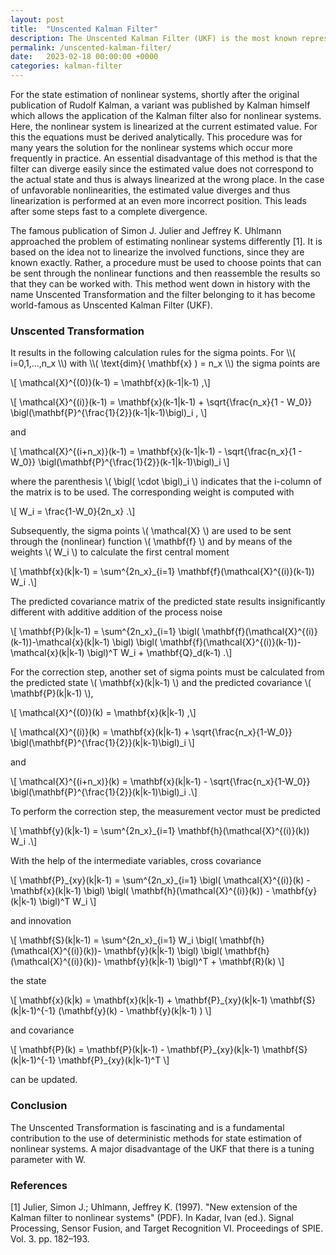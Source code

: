 ```yaml
---
layout: post
title:  "Unscented Kalman Filter"
description: The Unscented Kalman Filter (UKF) is the most known representative of the sigma-point methods.
permalink: /unscented-kalman-filter/
date:   2023-02-18 00:00:00 +0000
categories: kalman-filter
---
```


For the state estimation of nonlinear systems, shortly after the original publication of Rudolf Kalman, a variant was published by Kalman himself which allows the application of the Kalman filter also for nonlinear systems. 
Here, the nonlinear system is linearized at the current estimated value. 
For this the equations must be derived analytically. 
This procedure was for many years the solution for the nonlinear systems which occur more frequently in practice. 
An essential disadvantage of this method is that the filter can diverge easily since the estimated value does not correspond to the actual state and thus is always linearized at the wrong place. 
In the case of unfavorable nonlinearities, the estimated value diverges and thus linearization is performed at an even more incorrect position. 
This leads after some steps fast to a complete divergence. 

The famous publication of Simon J. Julier and Jeffrey K. Uhlmann approached the problem of estimating nonlinear systems differently [1]. 
It is based on the idea not to linearize the involved functions, since they are known exactly. 
Rather, a procedure must be used to choose points that can be sent through the nonlinear functions and then reassemble the results so that they can be worked with. 
This method went down in history with the name Unscented Transformation and the filter belonging to it has become world-famous as Unscented Kalman Filter (UKF).

<h3>Unscented Transformation</h3>
It results in the following calculation rules for the sigma points.
For \\( i=0,1,...,n_x \\) with \\( \text{dim}( \mathbf{x} ) = n_x \\) the sigma points are

\\[ \mathcal{X}^{(0)}(k-1) = \mathbf{x}(k-1\|k-1) ,\\]

\\[ \mathcal{X}^{(i)}(k-1) = \mathbf{x}(k-1\|k-1) + \sqrt{\frac{n_x}{1 - W_0}} \bigl(\mathbf{P}^{\frac{1}{2}}(k-1\|k-1)\bigl)_i , \\]

and

\\[ \mathcal{X}^{(i+n_x)}(k-1) = \mathbf{x}(k-1\|k-1) - \sqrt{\frac{n_x}{1 - W_0}} \bigl(\mathbf{P}^{\frac{1}{2}}(k-1\|k-1)\bigl)_i \\]

where the parenthesis \\( \bigl( \cdot \bigl)_i \\) indicates that the i-column of the matrix is to be used. 
The corresponding weight is computed with

\\[ W_i = \frac{1-W_0}{2n_x} .\\] 

Subsequently, the sigma points \\( \mathcal{X} \\) are used to be sent through the (nonlinear) function \\( \mathbf{f} \\) and by means of the weights \\( W_i \\) to calculate the first central moment

\\[ \mathbf{x}(k\|k-1) = \sum^{2n_x}_{i=1} \mathbf{f}(\mathcal{X}^{(i)}(k-1)) W_i  .\\]

The predicted covariance matrix of the predicted state results insignificantly different with additive addition of the process noise

\\[ \mathbf{P}(k\|k-1) = \sum^{2n_x}_{i=1} \bigl( \mathbf{f}(\mathcal{X}^{(i)}(k-1))-\mathcal{x}(k\|k-1) \bigl) \bigl( \mathbf{f}(\mathcal{X}^{(i)}(k-1))-\mathcal{x}(k\|k-1) \bigl)^T W_i + \mathbf{Q}_d(k-1)  .\\]

For the correction step, another set of sigma points must be calculated from the predicted state \\( \mathbf{x}(k\|k-1) \\) and the predicted covariance \\( \mathbf{P}(k\|k-1) \\),

\\[ \mathcal{X}^{(0)}(k) = \mathbf{x}(k\|k-1) ,\\]

\\[ \mathcal{X}^{(i)}(k) = \mathbf{x}(k\|k-1) + \sqrt{\frac{n_x}{1-W_0}} \bigl(\mathbf{P}^{\frac{1}{2}}(k\|k-1)\bigl)_i \\]

and

\\[ \mathcal{X}^{(i+n_x)}(k) = \mathbf{x}(k\|k-1) - \sqrt{\frac{n_x}{1-W_0}} \bigl(\mathbf{P}^{\frac{1}{2}}(k\|k-1)\bigl)_i  .\\]

To perform the correction step, the measurement vector must be predicted

\\[ \mathbf{y}(k\|k-1) = \sum^{2n_x}_{i=1} \mathbf{h}(\mathcal{X}^{(i)}(k)) W_i  .\\]

With the help of the intermediate variables, cross covariance

\\[ \mathbf{P}\_{xy}(k\|k-1) = \sum^{2n_x}_{i=1} \bigl( \mathcal{X}^{(i)}(k) - \mathbf{x}(k\|k-1)  \bigl) \bigl( \mathbf{h}(\mathcal{X}^{(i)}(k)) - \mathbf{y}(k\|k-1)  \bigl)^T W_i  \\]

and innovation

\\[ \mathbf{S}(k\|k-1) = \sum^{2n_x}_{i=1} W_i \bigl( \mathbf{h}(\mathcal{X}^{(i)}(k))- \mathbf{y}(k\|k-1) \bigl) \bigl( \mathbf{h}(\mathcal{X}^{(i)}(k))- \mathbf{y}(k\|k-1) \bigl)^T + \mathbf{R}(k)  \\]

the state 

\\[ \mathbf{x}(k\|k) = \mathbf{x}(k\|k-1) + \mathbf{P}_{xy}(k\|k-1) \mathbf{S}(k\|k-1)^{-1} (\mathbf{y}(k) - \mathbf{y}(k\|k-1) ) \\]

and covariance 

\\[ \mathbf{P}(k) = \mathbf{P}(k\|k-1) - \mathbf{P}\_{xy}(k\|k-1)  \mathbf{S}(k\|k-1)^{-1} \mathbf{P}\_{xy}(k\|k-1)^T \\]

can be updated.

<h3>Conclusion</h3>
The Unscented Transformation is fascinating and is a fundamental contribution to the use of deterministic methods for state estimation of nonlinear systems. 
A major disadvantage of the UKF that there is a tuning parameter with W. 

<h3>References</h3>
[1] Julier, Simon J.; Uhlmann, Jeffrey K. (1997). "New extension of the Kalman filter to nonlinear systems" (PDF). In Kadar, Ivan (ed.). Signal Processing, Sensor Fusion, and Target Recognition VI. Proceedings of SPIE. Vol. 3. pp. 182–193. 

[jekyll-docs]: https://jekyllrb.com/docs/home
[jekyll-gh]:   https://github.com/jekyll/jekyll
[jekyll-talk]: https://talk.jekyllrb.com/
